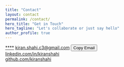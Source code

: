 ```yaml
---
title: "Contact"
layout: contact
permalink: /contact/
hero_title: "Get in Touch"
hero_tagline: "Let's collaborate or just say hello"
author_profile: true
---
```

<div class="contact-section">
  <div class="contact-item">
    <span class="contact-icon"><i class="fas fa-envelope"></i></span>
    <a id="email-address"
       class="contact-link"
       href="mailto:kiran.shahi.c3@gmail.com"
       aria-label="Email kiran.shahi.c3@gmail.com"
       data-email="kiran.shahi.c3@gmail.com">****</a>
    <noscript>
      <a class="contact-link"
         href="mailto:kiran.shahi.c3@gmail.com"
         aria-label="Email kiran.shahi.c3@gmail.com">kiran.shahi.c3@gmail.com</a>
    </noscript>
    <button id="copy-email" class="copy-email-btn" aria-label="Copy email address">Copy Email</button>
    <span id="copy-feedback" class="copy-feedback" aria-live="polite"></span>
  </div>

  <div class="social-link">
    <i class="fab fa-linkedin" aria-hidden="true"></i>
    <a href="https://www.linkedin.com/in/kiranshahi/" target="_blank" rel="noopener noreferrer" aria-label="Open LinkedIn profile in new tab">linkedin.com/in/kiranshahi</a>
  </div>
  <div class="social-link">
    <i class="fab fa-github" aria-hidden="true"></i>
    <a href="https://github.com/kiranshahi" target="_blank" rel="noopener noreferrer" aria-label="Open GitHub profile in new tab">github.com/kiranshahi</a>
  </div>
</div>

<script src="{{ '/assets/js/contact.js' | relative_url }}" defer></script>

